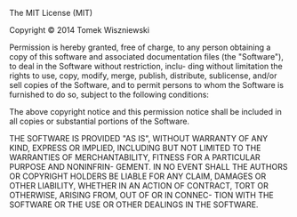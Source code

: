 The MIT License (MIT)

Copyright © 2014 Tomek Wiszniewski

Permission is hereby granted, free of charge, to any person obtaining a copy of this software and
associated documentation files (the "Software"), to deal in the Software without restriction, inclu-
ding without limitation the rights to use, copy, modify, merge, publish, distribute, sublicense,
and/or sell copies of the Software, and to permit persons to whom the Software is furnished to do
so, subject to the following conditions:

The above copyright notice and this permission notice shall be included in all copies or substantial
portions of the Software.

THE SOFTWARE IS PROVIDED "AS IS", WITHOUT WARRANTY OF ANY KIND, EXPRESS OR IMPLIED, INCLUDING BUT
NOT LIMITED TO THE WARRANTIES OF MERCHANTABILITY, FITNESS FOR A PARTICULAR PURPOSE AND NONINFRIN-
GEMENT. IN NO EVENT SHALL THE AUTHORS OR COPYRIGHT HOLDERS BE LIABLE FOR ANY CLAIM, DAMAGES OR OTHER
LIABILITY, WHETHER IN AN ACTION OF CONTRACT, TORT OR OTHERWISE, ARISING FROM, OUT OF OR IN CONNEC-
TION WITH THE SOFTWARE OR THE USE OR OTHER DEALINGS IN THE SOFTWARE.

